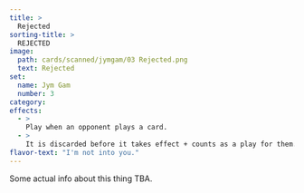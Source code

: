 ```yaml
---
title: >
  Rejected
sorting-title: >
  REJECTED
image: 
  path: cards/scanned/jymgam/03 Rejected.png
  text: Rejected
set:
  name: Jym Gam
  number: 3
category: 
effects: 
  - >
    Play when an opponent plays a card.
  - >
    It is discarded before it takes effect + counts as a play for them.
flavor-text: "I'm not into you."
---
```

Some actual info about this thing TBA.
